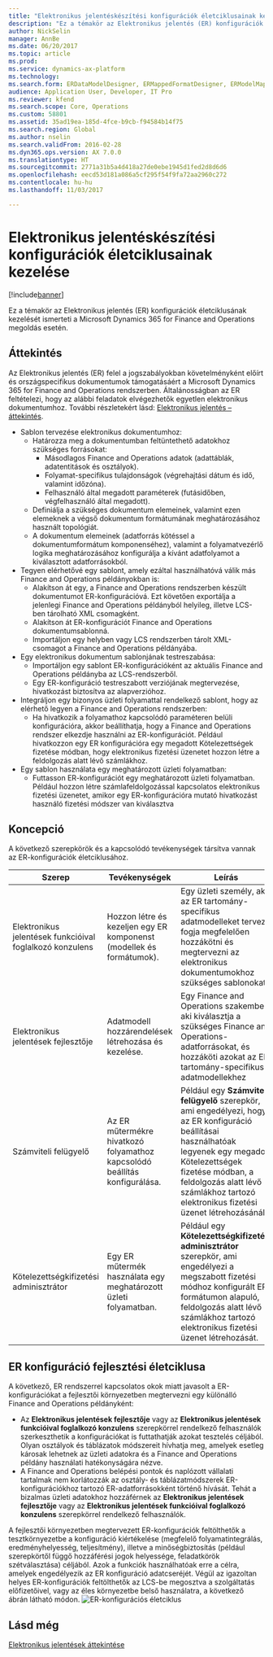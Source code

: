 ```yaml
---
title: "Elektronikus jelentéskészítési konfigurációk életciklusainak kezelése"
description: "Ez a témakör az Elektronikus jelentés (ER) konfigurációk életciklusának kezelését ismerteti a Microsoft Dynamics 365 for Finance and Operations megoldás esetén."
author: NickSelin
manager: AnnBe
ms.date: 06/20/2017
ms.topic: article
ms.prod: 
ms.service: dynamics-ax-platform
ms.technology: 
ms.search.form: ERDataModelDesigner, ERMappedFormatDesigner, ERModelMappingDesigner, ERModelMappingTable, ERSolutionImport, ERSolutionTable, ERVendorTable, ERWorkspace
audience: Application User, Developer, IT Pro
ms.reviewer: kfend
ms.search.scope: Core, Operations
ms.custom: 58801
ms.assetid: 35ad19ea-185d-4fce-b9cb-f94584b14f75
ms.search.region: Global
ms.author: nselin
ms.search.validFrom: 2016-02-28
ms.dyn365.ops.version: AX 7.0.0
ms.translationtype: HT
ms.sourcegitcommit: 2771a31b5a4d418a27de0ebe1945d1fed2d8d6d6
ms.openlocfilehash: eecd53d181a086a5cf295f54f9fa72aa2960c272
ms.contentlocale: hu-hu
ms.lasthandoff: 11/03/2017

---
```


# <a name="manage-the-electronic-reporting-configuration-lifecycle"></a>Elektronikus jelentéskészítési konfigurációk életciklusainak kezelése

[!include[banner](../includes/banner.md)]


Ez a témakör az Elektronikus jelentés (ER) konfigurációk életciklusának kezelését ismerteti a Microsoft Dynamics 365 for Finance and Operations megoldás esetén.

<a name="overview"></a>Áttekintés
--------

Az Elektronikus jelentés (ER) felel a jogszabályokban követelményként előírt és országspecifikus dokumentumok támogatásáért a Microsoft Dynamics 365 for Finance and Operations rendszerben. Általánosságban az ER feltételezi, hogy az alábbi feladatok elvégezhetők egyetlen elektronikus dokumentumhoz. További részletekért lásd: [Elektronikus jelentés – áttekintés](general-electronic-reporting.md).

-   Sablon tervezése elektronikus dokumentumhoz:
    -   Határozza meg a dokumentumban feltüntethető adatokhoz szükséges forrásokat:
        -   Másodlagos Finance and Operations adatok (adattáblák, adatentitások és osztályok).
        -   Folyamat-specifikus tulajdonságok (végrehajtási dátum és idő, valamint időzóna).
        -   Felhasználó által megadott paraméterek (futásidőben, végfelhasználó által megadott).
    -   Definiálja a szükséges dokumentum elemeinek, valamint ezen elemeknek a végső dokumentum formátumának meghatározásához használt topológiát.
    -   A dokumentum elemeinek (adatforrás kötéssel a dokumentumformátum komponenséhez), valamint a folyamatvezérlő logika meghatározásához konfigurálja a kívánt adatfolyamot a kiválasztott adatforrásokból.
-   Tegyen elérhetővé egy sablont, amely ezáltal használhatóvá válik más Finance and Operations példányokban is:
    -   Alakítson át egy, a Finance and Operations rendszerben készült dokumentumot ER-konfigurációvá. Ezt követően exportálja a jelenlegi Finance and Operations példányból helyileg, illetve LCS-ben tárolható XML csomagként.
    -   Alakítson át ER-konfigurációt Finance and Operations dokumentumsablonná.
    -   Importáljon egy helyben vagy LCS rendszerben tárolt XML-csomagot a Finance and Operations példányába.
-   Egy elektronikus dokumentum sablonjának testreszabása:
    -   Importáljon egy sablont ER-konfigurációként az aktuális Finance and Operations példányba az LCS-rendszerből.
    -   Egy ER-konfiguráció testreszabott verziójának megtervezése, hivatkozást biztosítva az alapverzióhoz.
-   Integráljon egy bizonyos üzleti folyamattal rendelkező sablont, hogy az elérhető legyen a Finance and Operations rendszerben:
    -   Ha hivatkozik a folyamathoz kapcsolódó paraméteren belüli konfigurációra, akkor beállíthatja, hogy a Finance and Operations rendszer elkezdje használni az ER-konfigurációt. Például hivatkozzon egy ER konfigurációra egy megadott Kötelezettségek fizetése módban, hogy elektronikus fizetési üzenetet hozzon létre a feldolgozás alatt lévő számlákhoz.
-   Egy sablon használata egy meghatározott üzleti folyamatban:
    -   Futtasson ER-konfigurációt egy meghatározott üzleti folyamatban. Például hozzon létre számlafeldolgozással kapcsolatos elektronikus fizetési üzenetet, amikor egy ER-konfigurációra mutató hivatkozást használó fizetési módszer van kiválasztva

## <a name="concepts"></a>Koncepció
A következő szerepkörök és a kapcsolódó tevékenységek társítva vannak az ER-konfigurációk életciklusához.

| Szerep                                       | Tevékenységek                                                      | Leírás                                                                                                                                                                                                                  |
|--------------------------------------------|-----------------------------------------------------------------|------------------------------------------------------------------------------------------------------------------------------------------------------------------------------------------------------------------------------|
| Elektronikus jelentések funkcióival foglalkozó konzulens | Hozzon létre és kezeljen egy ER komponenst (modellek és formátumok).           | Egy üzleti személy, aki az ER tartomány-specifikus adatmodelleket tervezi, fogja megfelelően hozzákötni és megtervezni az elektronikus dokumentumokhoz szükséges sablonokat.                                                                           |
| Elektronikus jelentések fejlesztője             | Adatmodell hozzárendelések létrehozása és kezelése.                          | Egy Finance and Operations szakember, aki kiválasztja a szükséges Finance and Operations-adatforrásokat, és hozzáköti azokat az ER tartomány-specifikus adatmodellekhez                                                                 |
| Számviteli felügyelő                      | Az ER műtermékre hivatkozó folyamathoz kapcsolódó beállítás konfigurálása. | Például egy **Számviteli felügyelő** szerepkör, ami engedélyezi, hogy az ER konfiguráció beállításai használhatóak legyenek egy megadott Kötelezettségek fizetése módban, a feldolgozás alatt lévő számlákhoz tartozó elektronikus fizetési üzenet létrehozásánál. |
| Kötelezettségkifizetési adminisztrátor            | Egy ER műtermék használata egy meghatározott üzleti folyamatban.                | Például egy **Kötelezettségkifizetési adminisztrátor** szerepkör, ami engedélyezi a megszabott fizetési módhoz konfigurált ER formátumon alapuló, feldolgozás alatt lévő számlákhoz tartozó elektronikus fizetési üzenet létrehozását.           |

## <a name="er-configuration-development-lifecycle"></a>ER konfiguráció fejlesztési életciklusa
A következő, ER rendszerrel kapcsolatos okok miatt javasolt a ER-konfigurációkat a fejlesztői környezetben megtervezni egy különálló Finance and Operations példányként:

-   Az **Elektronikus jelentések fejlesztője** vagy az **Elektronikus jelentések funkcióival foglalkozó konzulens** szerepkörrel rendelkező felhasználók szerkeszthetik a konfigurációkat is futtathatják azokat tesztelés céljából. Olyan osztályok és táblázatok módszereit hívhatja meg, amelyek esetleg károsak lehetnek az üzleti adatokra és a Finance and Operations példány használati hatékonyságára nézve.
-   A Finance and Operations belépési pontok és naplózott vállalati tartalmak nem korlátozzák az osztály- és táblázatmódszerek ER-konfigurációkhoz tartozó ER-adatforrásokként történő hívását. Tehát a bizalmas üzleti adatokhoz hozzáférnek az **Elektronikus jelentések fejlesztője** vagy az **Elektronikus jelentések funkcióival foglalkozó konzulens** szerepkörrel rendelkező felhasználók.

A fejlesztői környezetben megtervezett ER-konfigurációk feltölthetők a tesztkörnyezetbe a konfiguráció kiértékelése (megfelelő folyamatintegrálás, eredményhelyesség, teljesítmény), illetve a minőségbiztosítás (például szerepkörtől függő hozzáférési jogok helyessége, feladatkörök szétválasztása) céljából. Azok a funkciók használhatóak erre a célra, amelyek engedélyezik az ER konfiguráció adatcseréjét. Végül az igazoltan helyes ER-konfigurációk feltölthetők az LCS-be megosztva a szolgáltatás előfizetőivel, vagy az éles környezetbe belső használatra, a következő ábrán látható módon. ![ER-konfigurációs életciklus](./media/ger-configuration-lifecycle.png)

<a name="see-also"></a>Lásd még
--------

[Elektronikus jelentések áttekintése](general-electronic-reporting.md)




